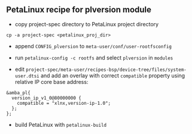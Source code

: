 
## PetaLinux recipe for plversion module

- copy project-spec directory to PetaLinux project directory

```cp -a project-spec <petalinux_proj_dir>```

- append ```CONFIG_plversion```  to ```meta-user/conf/user-rootfsconfig```

- run ```petalinux-config -c rootfs``` and select ```plversion``` in ```modules```

- edit ```project-spec/meta-user/recipes-bsp/device-tree/files/system-user.dtsi``` and add an overlay with correct ```compatible``` property using relative IP core base address:

```
&amba_pl{
  version_ip_v1_0@80000000 {
    compatible = "xlnx,version-ip-1.0";
  };
};
```

- build PetaLinux with ```petalinux-build```

